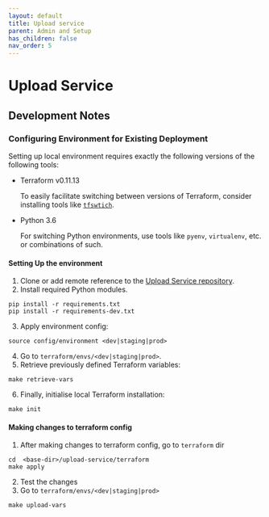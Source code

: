 ```yaml
---
layout: default
title: Upload service
parent: Admin and Setup
has_children: false
nav_order: 5
---
```


# Upload Service

## Development Notes

### Configuring Environment for Existing Deployment

Setting up local environment requires exactly the following versions of the following tools:

* Terraform v0.11.13

  To easily facilitate switching between versions of Terraform, consider installing tools like [`tfswtich`](https://warrensbox.github.io/terraform-switcher/).

* Python 3.6

  For switching Python environments, use tools like `pyenv`, `virtualenv`, etc. or combinations of such.


#### Setting Up the environment

1. Clone or add remote reference to the
[Upload Service repository](http://github.com/ebi-ait/upload-service.git).
2. Install required Python modules.

  ```
  pip install -r requirements.txt
  pip install -r requirements-dev.txt
  ```

3. Apply environment config:

  ```
  source config/environment <dev|staging|prod>
  ```

4. Go to `terraform/envs/<dev|staging|prod>`. 
5. Retrieve previously defined Terraform variables:

  ```
  make retrieve-vars
  ```

6. Finally, initialise local Terraform installation:

  ```
  make init
  ```

#### Making changes to terraform config
1. After making changes to terraform config, go to `terraform` dir
```
cd  <base-dir>/upload-service/terraform
make apply
```
2. Test the changes
3. Go to `terraform/envs/<dev|staging|prod>`
```
make upload-vars
```